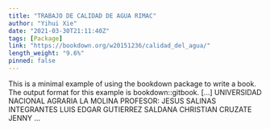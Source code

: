 ```yaml
---
title: "TRABAJO DE CALIDAD DE AGUA RIMAC"
author: "Yihui Xie"
date: "2021-03-30T21:11:40Z"
tags: [Package]
link: "https://bookdown.org/w20151236/calidad_del_agua/"
length_weight: "9.6%"
pinned: false
---
```


This is a minimal example of using the bookdown package to write a book. The output format for this example is bookdown::gitbook. [...] UNIVERSIDAD NACIONAL AGRARIA LA MOLINA PROFESOR: JESUS SALINAS INTEGRANTES LUIS EDGAR GUTIERREZ SALDANA CHRISTIAN CRUZATE JENNY ...
